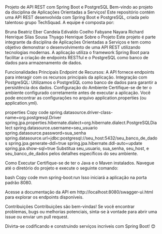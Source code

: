 Projeto de API REST com Spring Boot e PostgreSQL
Bem-vindo ao projeto da disciplina de Aplicações Orientadas a Serviços! Este repositório contém uma API REST desenvolvida com Spring Boot e PostgreSQL, criada pelo talentoso grupo TechSquad. A equipe é composta por:

Bruna Beatriz
Eber Candeia
Edivaldo Coelho
Fabyane Nayara
Richard Henrique
Silas Sousa
Thyago Henrique
Sobre o Projeto
Este projeto é parte integrante da disciplina de Aplicações Orientadas a Serviços e tem como objetivo demonstrar o desenvolvimento de uma API REST utilizando tecnologias modernas. A aplicação utiliza o framework Spring Boot para facilitar a criação de endpoints RESTful e o PostgreSQL como banco de dados para armazenamento de dados.

Funcionalidades Principais
Endpoint de Recursos: A API fornece endpoints para interagir com os recursos principais da aplicação.
Integração com PostgreSQL: Utilizamos o PostgreSQL como banco de dados para garantir a persistência dos dados.
Configuração do Ambiente
Certifique-se de ter o ambiente configurado corretamente antes de executar a aplicação. Você pode encontrar as configurações no arquivo application.properties (ou application.yml).

properties
Copy code
spring.datasource.driver-class-name=org.postgresql.Driver
spring.jpa.properties.hibernate.dialect=org.hibernate.dialect.PostgreSQLDialect
spring.datasource.username=seu_usuario
spring.datasource.password=sua_senha
spring.datasource.url=jdbc:postgresql://seu_host:5432/seu_banco_de_dados
spring.jpa.generate-ddl=true
spring.jpa.hibernate.ddl-auto=update
spring.jpa.show-sql=true
Substitua seu_usuario, sua_senha, seu_host, e seu_banco_de_dados pelos detalhes específicos do seu ambiente.

Como Executar
Certifique-se de ter o Java e o Maven instalados. Navegue até o diretório do projeto e execute o seguinte comando:

bash
Copy code
mvn spring-boot:run
Isso iniciará a aplicação na porta padrão 8080.

Acesse a documentação da API em http://localhost:8080/swagger-ui.html para explorar os endpoints disponíveis.

Contribuições
Contribuições são bem-vindas! Se você encontrar problemas, bugs ou melhorias potenciais, sinta-se à vontade para abrir uma issue ou enviar um pull request.

Divirta-se codificando e construindo serviços incríveis com Spring Boot! 😊

